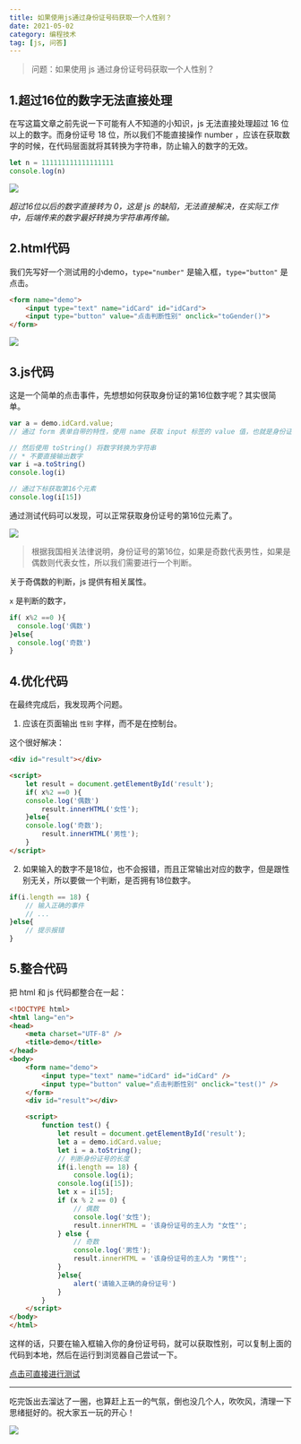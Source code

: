 ```yaml
---
title: 如果使用js通过身份证号码获取一个人性别？
date: 2021-05-02
category: 编程技术
tag: [js, 问答]
---
```


>问题：如果使用 js 通过身份证号码获取一个人性别？

## 1.超过16位的数字无法直接处理

在写这篇文章之前先说一下可能有人不知道的小知识，js 无法直接处理超过 16 位以上的数字。而身份证号 18 位，所以我们不能直接操作 number ，应该在获取数字的时候，在代码层面就将其转换为字符串，防止输入的数字的无效。

```js
let n = 111111111111111111
console.log(n)
```

![](https://cdn.jsdelivr.net/gh/shuxhan/pic-cdn@b328702d5db232398649236b3d9713630bdab624/2021/05/02/a64c65cccc4af2e2d9b8c2d8a7b4fdd6.png)

*超过16位以后的数字直接转为 0，这是 js 的缺陷，无法直接解决，在实际工作中，后端传来的数字最好转换为字符串再传输。*

## 2.html代码

我们先写好一个测试用的小demo，`type="number"` 是输入框，`type="button"` 是点击。

```html
<form name="demo">
	<input type="text" name="idCard" id="idCard">
	<input type="button" value="点击判断性别" onclick="toGender()">
</form>
```

![](https://cdn.jsdelivr.net/gh/shuxhan/pic-cdn@8710c8763406ab7813f767646a3befefb04bd774/2021/05/02/7297063ded0b698fb1090abc31ee38e5.png)


## 3.js代码

这是一个简单的点击事件，先想想如何获取身份证的第16位数字呢？其实很简单。

```js
var a = demo.idCard.value;
// 通过 form 表单自带的特性，使用 name 获取 input 标签的 value 值，也就是身份证号码

// 然后使用 toString() 将数字转换为字符串
// * 不要直接输出数字
var i =a.toString()
console.log(i)

// 通过下标获取第16个元素
console.log(i[15])
```

通过测试代码可以发现，可以正常获取身份证号的第16位元素了。

![](https://cdn.jsdelivr.net/gh/shuxhan/pic-cdn@b0116cf0845f1e3c3816b114e508294e9e1fa979/2021/05/02/444cdc890f3353d82cedcf798cc36d80.png)

>根据我国相关法律说明，身份证号的第16位，如果是奇数代表男性，如果是偶数则代表女性，所以我们需要进行一个判断。

关于奇偶数的判断，js 提供有相关属性。

`x` 是判断的数字，

```js
if( x%2 ==0 ){
  console.log('偶数')   
}else{
  console.log('奇数')
}
```

## 4.优化代码

在最终完成后，我发现两个问题。

1. 应该在页面输出 `性别` 字样，而不是在控制台。

这个很好解决：

```html
<div id="result"></div>

<script>
	let result = document.getElementById('result');	
	if( x%2 ==0 ){
  	console.log('偶数')   
		result.innerHTML('女性');
	}else{
  	console.log('奇数');
		result.innerHTML('男性');
	}
</script>
```

2. 如果输入的数字不是18位，也不会报错，而且正常输出对应的数字，但是跟性别无关，所以要做一个判断，是否拥有18位数字。

```js
if(i.length == 18) {
	// 输入正确的事件	
	// ...
}else{
	// 提示报错
}
```

## 5.整合代码 

把 html 和 js 代码都整合在一起：

```html
<!DOCTYPE html>
<html lang="en">
<head>
	<meta charset="UTF-8" />
	<title>demo</title>
</head>
<body>
	<form name="demo">
		<input type="text" name="idCard" id="idCard" />
		<input type="button" value="点击判断性别" onclick="test()" />
	</form>
	<div id="result"></div>

	<script>
		function test() {
			let result = document.getElementById('result');
			let a = demo.idCard.value;
			let i = a.toString();
			// 判断身份证号的长度
			if(i.length == 18) {
				console.log(i);
			console.log(i[15]);
			let x = i[15];
			if (x % 2 == 0) {
				// 偶数
				console.log('女性');
				result.innerHTML = '该身份证号的主人为 "女性"';
			} else {
				// 奇数
				console.log('男性');
				result.innerHTML = '该身份证号的主人为 "男性"';
			}
			}else{
				alert('请输入正确的身份证号')
			}
		}
	</script>
</body>
</html>
```

这样的话，只要在输入框输入你的身份证号码，就可以获取性别，可以复制上面的代码到本地，然后在运行到浏览器自己尝试一下。

[点击可直接进行测试](https://code.shuxhan.com/20210502.html)

---

吃完饭出去溜达了一圈，也算赶上五一的气氛，倒也没几个人，吹吹风，清理一下思绪挺好的。祝大家五一玩的开心！

![](https://cdn.jsdelivr.net/gh/shuxhan/pic-cdn@38884a22b8f2d0fbd9c50ced027a500a7510c1e1/2021/05/02/964ab2afaaf0828cb5cfbcc1834978f1.png)
